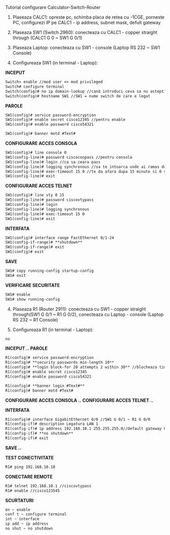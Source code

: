 Tutorial configurare Calculator-Switch-Router

1. Plaseaza CALC1: opreste pc, schimba placa de retea cu -1CGE, porneste PC, configurezi IP pe CALC1 - ip address, subnet mask, defult gateway

2. Plaseaza SW1 (Switch 2960): conecteaza cu CALC1 - copper straight through (CALC1 G 0 ~ SW1 G 0/1)

3. Plaseaza Laptop: conecteaza cu SW1 - console (Laptop RS 232 ~ SW1 Console)

3. Configureaza SW1 (in terminal - Laptop):

**INCEPUT**
```markdown
Switch> enable //mod user => mod privileged
Switch# configure terminal
Switch(config)# no ip domain-lookup //cand introduci ceva sa nu astepti degeaba
Switch(config)# hostname SW1 //SW1 = nume switch de care e legat
```
**PAROLE**
```markdown
SW1(config)# service password-encryption
SW1(config)# enable secret cisco12345 //pentru enable
SW1(config)# enable password cisco54321

SW1(config)# banner motd #Text#
```
**CONFIGURARE ACCES CONSOLA**
```markdown
SW1(config)# line console 0
SW1(config-line)# password ciscoconpass //pentru consola
SW1(config-line)# login //ca sa ceara pass
SW1(config-line)# logging synchronous //sa te intoarca unde ai ramas daca vin mesaje de la OS
SW1(config-line)# exec-timeout 15 0 //te da afara dupa 15 minute si 0 secunde
SW1(config-line)# exit
```
**CONFIGURARE ACCES TELNET**
```markdown
SW1(config)# line vty 0 15
SW1(config-line)# password ciscovtypass
SW1(config-line)# login
SW1(config-line)# logging synchronous
SW1(config-line)# exec-timeout 15 0
SW1(config-line)# exit
```
**INTERFATA**
```markdown
SW1(config)# interface range FastEthernet 0/1-24
SW1(config-if-range)# **shutdown**
SW1(config-if-range)# exit
SW1(config)# exit
```
**SAVE**
```markdown
SW1# copy running-config startup-config
SW1# exit
```
**VERIFICARE SECURITATE**
```markdown
SW1# enable
SW1# show running-config
```

4. Plaseaza R1 (Router 2911): conecteaza cu SW1 - copper straight through(SW1 G 0/1 ~ R1 G 0/2), conecteaza cu Laptop - console (Laptop RS 232 ~ R1 Console)

5. Configureaza R1 (in terminal - Laptop):

```markdown
no
```
**INCEPUT ..**
**PAROLE**
```markdown
R1(config)# service password-encryption
R1(config)# **security passwords min-length 10**
R1(config)# **login block-for 20 attempts 2 within 30** //blocheaza timp de 20 de secunde la doua incercari gresite in interval de 30 de secunde
R1(config)# enable secret cisco12345
R1(config)# enable password cisco54321

R1(config)# **banner login #Text#**
R1(config)# banner motd #Text#
```
**CONFIGURARE ACCES CONSOLA ..**
**CONFIGURARE ACCES TELNET ..**

**INTERFATA**
```markdown
R1(config)# interface GigabitEthernet 0/0 //SW1 G 0/1 ~ R1 G 0/0
R1(config-if)# description Legatura LAN 1
R1(config-if)# ip address 192.168.10.1 255.255.255.0//default gateway CALC1, subnet mask CALC 1
R1(config-if)# **no shutdown**
R1(config-if)# exit
```
**SAVE ..**

**TEST CONECTIVITATE**
```markdown
R1# ping 192.168.10.10
```

**CONECTARE REMOTE**
```markdown
R1# telnet 192.168.10.1 //ciscovtypass
R1# enable //cisco123545
```

**SCURTATURI**
```markdown
en ~ enable
conf t ~ configure terminal
int ~ interface
ip add ~ ip address
no shut ~ no shutdown
```
